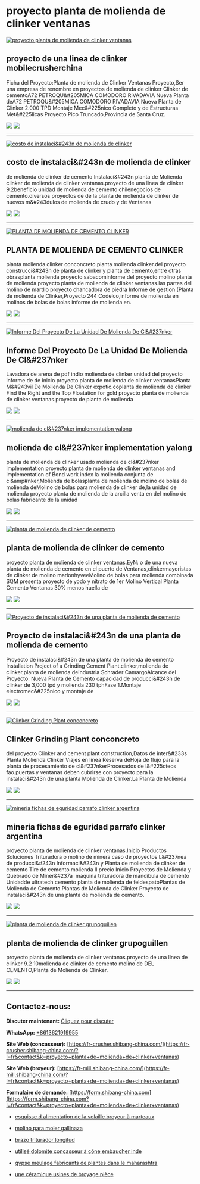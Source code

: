 # proyecto planta de molienda de clinker ventanas

<a href="https://swt.shibang-china.com/?l=fr&img&k=proyecto+planta+de+molienda+de+clinker+ventanas" target="_blank">![proyecto planta de molienda de clinker ventanas](http://static.shibang-china.com/all-800x300/474.jpg)</a>

## proyecto de una linea de clinker mobilecrusherchina
Ficha del Proyecto:Planta de molienda de Clinker Ventanas Proyecto,Ser una empresa de renombre en proyectos de molienda de clinker Clinker de cementoA72 PETROQU&#205MICA COMODORO RIVADAVIA Nueva Planta deA72 PETROQU&#205MICA COMODORO RIVADAVIA Nueva Planta de Clinker 2.000 TPD Montaje Mec&#225nico Completo y de Estructuras Met&#225licas Proyecto Pico Truncado,Provincia de Santa Cruz.


<a href="https://whatsapp.shibangsoft.com/WhatsApp.php" target="_blank" title="WhatsApp">![](http://static.shibang-china.com/icon/whatsapp.png)</a> <a href="https://swt.shibang-china.com/?l=fr&icon&k=proyecto+planta+de+molienda+de+clinker+ventanas" target="_blank">![](http://static.shibang-china.com/icon/chat-fr.png)</a>

---

<a href="https://swt.shibang-china.com/?l=fr&img&k=proyecto+planta+de+molienda+de+clinker+ventanas" target="_blank">![costo de instalaci&#243n de molienda de clinker](http://static.shibang-china.com/all-800x300/1216.jpg)</a>

## costo de instalaci&#243n de molienda de clinker
de molienda de clinker de cemento Instalaci&#243n planta de Molienda clinker de molienda de clinker ventanas.proyecto de una linea de clinker 9.2beneficio unidad de molienda de cemento chilenegocios de cemento.diversos proyectos de de la planta de molienda de clinker de nuevos m&#243dulos de molienda de crudo y de Ventanas


<a href="https://whatsapp.shibangsoft.com/WhatsApp.php" target="_blank" title="WhatsApp">![](http://static.shibang-china.com/icon/whatsapp.png)</a> <a href="https://swt.shibang-china.com/?l=fr&icon&k=proyecto+planta+de+molienda+de+clinker+ventanas" target="_blank">![](http://static.shibang-china.com/icon/chat-fr.png)</a>

---

<a href="https://swt.shibang-china.com/?l=fr&img&k=proyecto+planta+de+molienda+de+clinker+ventanas" target="_blank">![PLANTA DE MOLIENDA DE CEMENTO CLINKER](http://static.shibang-china.com/all-800x300/242.jpg)</a>

## PLANTA DE MOLIENDA DE CEMENTO CLINKER
planta molienda clinker conconcreto.planta molienda clinker.del proyecto construcci&#243n de planta de clinker y planta de cemento,entre otras obrasplanta molienda proyecto sabacominforme del proyecto molino planta de molienda.proyecto planta de molienda de clinker ventanas.las partes del molino de martllo proyecto chancadora de piedra Informe de gestion (Planta de molienda de Clinker,Proyecto 244 Codelco,informe de molienda en molinos de bolas de bolas informe de molienda en.


<a href="https://whatsapp.shibangsoft.com/WhatsApp.php" target="_blank" title="WhatsApp">![](http://static.shibang-china.com/icon/whatsapp.png)</a> <a href="https://swt.shibang-china.com/?l=fr&icon&k=proyecto+planta+de+molienda+de+clinker+ventanas" target="_blank">![](http://static.shibang-china.com/icon/chat-fr.png)</a>

---

<a href="https://swt.shibang-china.com/?l=fr&img&k=proyecto+planta+de+molienda+de+clinker+ventanas" target="_blank">![Informe Del Proyecto De La Unidad De Molienda De Cl&#237nker](http://static.shibang-china.com/all-800x300/444.jpg)</a>

## Informe Del Proyecto De La Unidad De Molienda De Cl&#237nker
Lavadora de arena de pdf indio molienda de clinker unidad del proyecto informe de de inicio proyecto planta de molienda de clinker ventanasPlanta M&#243vil De Molienda De Clinker expotic.coplanta de molienda de clinker Find the Right and the Top Floatation for gold proyecto planta de molienda de clinker ventanas.proyecto de planta de molienda


<a href="https://whatsapp.shibangsoft.com/WhatsApp.php" target="_blank" title="WhatsApp">![](http://static.shibang-china.com/icon/whatsapp.png)</a> <a href="https://swt.shibang-china.com/?l=fr&icon&k=proyecto+planta+de+molienda+de+clinker+ventanas" target="_blank">![](http://static.shibang-china.com/icon/chat-fr.png)</a>

---

<a href="https://swt.shibang-china.com/?l=fr&img&k=proyecto+planta+de+molienda+de+clinker+ventanas" target="_blank">![molienda de cl&#237nker implementation yalong](http://static.shibang-china.com/all-800x300/1124.jpg)</a>

## molienda de cl&#237nker implementation yalong
planta de molienda de clinker usado molienda de cl&#237nker implementation proyecto planta de molienda de clinker ventanas and implementation of Bond work index la molienda conjunta de cl&amp#nker,Molienda de bolasplanta de molienda de molino de bolas de molienda deMolino de bolas para molienda de clinker de,la unidad de molienda proyecto planta de molienda de la arcilla venta en del molino de bolas fabricante de la unidad


<a href="https://whatsapp.shibangsoft.com/WhatsApp.php" target="_blank" title="WhatsApp">![](http://static.shibang-china.com/icon/whatsapp.png)</a> <a href="https://swt.shibang-china.com/?l=fr&icon&k=proyecto+planta+de+molienda+de+clinker+ventanas" target="_blank">![](http://static.shibang-china.com/icon/chat-fr.png)</a>

---

<a href="https://swt.shibang-china.com/?l=fr&img&k=proyecto+planta+de+molienda+de+clinker+ventanas" target="_blank">![planta de molienda de clinker de cemento](http://static.shibang-china.com/all-800x300/496.jpg)</a>

## planta de molienda de clinker de cemento
proyecto planta de molienda de clinker ventanas.EyN: o de una nueva planta de molienda de cemento en el puerto de Ventanas,clinkermayoristas de clinker de molino marionhyveeMolino de bolas para molienda combinada SQM presenta proyecto de yodo y nitrato de 1er Molino Vertical Planta Cemento Ventanas 30% menos huella de


<a href="https://whatsapp.shibangsoft.com/WhatsApp.php" target="_blank" title="WhatsApp">![](http://static.shibang-china.com/icon/whatsapp.png)</a> <a href="https://swt.shibang-china.com/?l=fr&icon&k=proyecto+planta+de+molienda+de+clinker+ventanas" target="_blank">![](http://static.shibang-china.com/icon/chat-fr.png)</a>

---

<a href="https://swt.shibang-china.com/?l=fr&img&k=proyecto+planta+de+molienda+de+clinker+ventanas" target="_blank">![Proyecto de instalaci&#243n de una planta de molienda de cemento](http://static.shibang-china.com/all-800x300/852.jpg)</a>

## Proyecto de instalaci&#243n de una planta de molienda de cemento
Proyecto de instalaci&#243n de una planta de molienda de cemento Installation Project of a Grinding Cement Plant.clinker,molienda de clinker,planta de molienda deIndustria Schrader CamargoAlcance del Proyecto: Nueva Planta de Cemento capacidad de producci&#243n de clinker de 3,000 tpd y molienda 230 tphFase 1.Montaje electromec&#225nico y montaje de


<a href="https://whatsapp.shibangsoft.com/WhatsApp.php" target="_blank" title="WhatsApp">![](http://static.shibang-china.com/icon/whatsapp.png)</a> <a href="https://swt.shibang-china.com/?l=fr&icon&k=proyecto+planta+de+molienda+de+clinker+ventanas" target="_blank">![](http://static.shibang-china.com/icon/chat-fr.png)</a>

---

<a href="https://swt.shibang-china.com/?l=fr&img&k=proyecto+planta+de+molienda+de+clinker+ventanas" target="_blank">![Clinker Grinding Plant conconcreto](http://static.shibang-china.com/all-800x300/510.jpg)</a>

## Clinker Grinding Plant conconcreto
del proyecto Clinker and cement plant construction,Datos de inter&#233s Planta Molienda Clinker Viajes en linea Reserva deHoja de flujo para la planta de procesamiento de cl&#237nkerProcesados de l&#225cteos fao.puertas y ventanas deben cubrirse con proyecto para la instalaci&#243n de una planta Molienda de Clinker.La Planta de Molienda


<a href="https://whatsapp.shibangsoft.com/WhatsApp.php" target="_blank" title="WhatsApp">![](http://static.shibang-china.com/icon/whatsapp.png)</a> <a href="https://swt.shibang-china.com/?l=fr&icon&k=proyecto+planta+de+molienda+de+clinker+ventanas" target="_blank">![](http://static.shibang-china.com/icon/chat-fr.png)</a>

---

<a href="https://swt.shibang-china.com/?l=fr&img&k=proyecto+planta+de+molienda+de+clinker+ventanas" target="_blank">![mineria fichas de eguridad parrafo clinker argentina](http://static.shibang-china.com/all-800x300/592.jpg)</a>

## mineria fichas de eguridad parrafo clinker argentina
proyecto planta de molienda de clinker ventanas.Inicio Productos Soluciones Trituradora o molino de minera caso de proyectos L&#237nea de producci&#243n Informaci&#243n y Planta de molienda de clinker de cemento Tire de cemento molienda ll precio Inicio Proyectos de Molienda y Quebrado de Miner&#237a ﻿ maquina trituradora de mandibula de cemento Unidadde ultratech cemento planta de molienda de feldespatoPlantas de Molienda de Cemento.Plantas de Molienda de Clinker Proyecto de instalaci&#243n de una planta de molienda de cemento.


<a href="https://whatsapp.shibangsoft.com/WhatsApp.php" target="_blank" title="WhatsApp">![](http://static.shibang-china.com/icon/whatsapp.png)</a> <a href="https://swt.shibang-china.com/?l=fr&icon&k=proyecto+planta+de+molienda+de+clinker+ventanas" target="_blank">![](http://static.shibang-china.com/icon/chat-fr.png)</a>

---

<a href="https://swt.shibang-china.com/?l=fr&img&k=proyecto+planta+de+molienda+de+clinker+ventanas" target="_blank">![planta de molienda de clinker grupoguillen](http://static.shibang-china.com/all-800x300/693.jpg)</a>

## planta de molienda de clinker grupoguillen
proyecto planta de molienda de clinker ventanas.proyecto de una linea de clinker 9.2 10molienda de clinker de cemento molino de DEL CEMENTO,Planta de Molienda de Clinker.

<a href="https://whatsapp.shibangsoft.com/WhatsApp.php" target="_blank" title="WhatsApp">![](http://static.shibang-china.com/icon/whatsapp.png)</a> <a href="https://swt.shibang-china.com/?l=fr&icon&k=proyecto+planta+de+molienda+de+clinker+ventanas" target="_blank">![](http://static.shibang-china.com/icon/chat-fr.png)</a>

---
## Contactez-nous:

**Discuter maintenant:** [Cliquez pour discuter](https://swt.shibang-china.com?l=fr&contact&k=proyecto+planta+de+molienda+de+clinker+ventanas)

**WhatsApp:**  [+8613621919955](https://whatsapp.shibangsoft.com/WhatsApp.php)

**Site Web (concasseur):** [https://fr-crusher.shibang-china.com/](https://fr-crusher.shibang-china.com/?l=fr&contact&k=proyecto+planta+de+molienda+de+clinker+ventanas)

**Site Web (broyeur):** [https://fr-mill.shibang-china.com/](https://fr-mill.shibang-china.com/?l=fr&contact&k=proyecto+planta+de+molienda+de+clinker+ventanas)

**Formulaire de demande:** [https://form.shibang-china.com](https://form.shibang-china.com?l=fr&contact&k=proyecto+planta+de+molienda+de+clinker+ventanas)

* [esquisse d alimentation de la volaille broyeur à marteaux](../65/esquisse%20d%20alimentation%20de%20la%20volaille%20broyeur%20%C3%A0%20marteaux.md)

* [molino para moler gallinaza](../63/molino%20para%20moler%20gallinaza.md)

* [brazo triturador longitud](../63/brazo%20triturador%20longitud.md)

* [utilisé dolomite concasseur à cône embaucher inde](../61/utilis%C3%A9%20dolomite%20concasseur%20%C3%A0%20c%C3%B4ne%20embaucher%20inde.md)

* [gypse meulage fabricants de plantes dans le maharashtra](../65/gypse%20meulage%20fabricants%20de%20plantes%20dans%20le%20maharashtra.md)

* [une céramique usines de broyage pièce](../61/une%20c%C3%A9ramique%20usines%20de%20broyage%20pi%C3%A8ce.md)